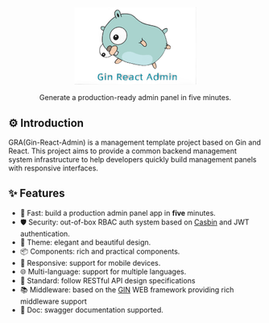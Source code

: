 <p align="center">
  <a href="https://github.com/blkcor/gin-react-admin">
    <img style="background:transparent;" width="48%" alt="go-admin" src="./images/logo.png">
  </a>
</p>

<p align="center">
    Generate a production-ready admin panel in five minutes.
</p>

## ⚙️ Introduction

GRA(Gin-React-Admin) is a management template project based on Gin and React. This project aims to provide a common backend management system infrastructure to help developers quickly build management panels with responsive interfaces.

## ✨ Features

- 🚀 Fast: build a production admin panel app in **five** minutes.
- 🛡️ Security: out-of-box RBAC auth system based on [Casbin](https://github.com/casbin/casbin) and JWT authentication.
- 🎨 Theme: elegant and beautiful design.
- 📦 Components: rich and practical components.
- 📱 Responsive: support for mobile devices.
- 🌐 Multi-language: support for multiple languages.
- 🎯 Standard: follow RESTful API design specifications
- 📚 Middleware: based on the [GIN](https://github.com/gin-gonic/gin) WEB framework providing rich middleware support
- 📝 Doc: swagger documentation supported.
